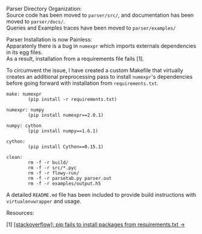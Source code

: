 Parser Directory Organization:  
Source code has been moved to `parser/src/`, and documentation has been moved to `parser/docs/`.  
Queries and Examples traces have been moved to `parser/examples/`

Parser Installation is now Painless:  
Apparatenly there is a bug in `numexpr` which imports externals dependencies in its egg files.  
As a result, installation from a requirements file fails [1].

To circumvent the issue, I have created a custom Makefile that virtually creates an additional
preprocessing pass to install `numexpr`'s dependencies before going forward with installation from `requirements.txt`.

	make: numexpr
	        (pip install -r requirements.txt)
	
	numexpr: numpy
	        (pip install numexpr==2.0.1)
	
	numpy: cython
	        (pip install numpy==1.6.1)
	
	cython:
	        (pip install Cython==0.15.1)
	
	clean:
	        rm -f -r build/
	        rm -f -r src/*.pyc
	        rm -f -r flowy-run/
	        rm -f -r parsetab.py parser.out
	        rm -f -r examples/output.h5
	        
A detailed `README.md` file has been included to provide build instructions with `virtualenvwrapper` and usage.


Resources:

[1] [[stackoverflow]: pip fails to install packages from requirements.txt &rarr;](http://stackoverflow.com/questions/11015692/pip-fails-to-install-packages-from-requirements-txt)